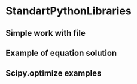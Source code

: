 # StandartPythonLibraries
## Simple work with file
## Example of equation solution
## Scipy.optimize examples